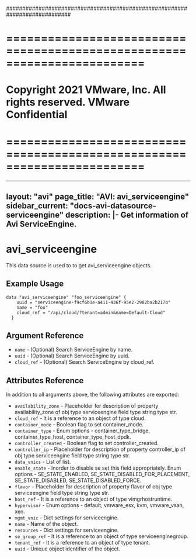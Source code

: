 ############################################################################
# ========================================================================
# Copyright 2021 VMware, Inc.  All rights reserved. VMware Confidential
# ========================================================================
###

<!--
    Copyright 2021 VMware, Inc.
    SPDX-License-Identifier: Mozilla Public License 2.0
-->
---
layout: "avi"
page_title: "AVI: avi_serviceengine"
sidebar_current: "docs-avi-datasource-serviceengine"
description: |-
  Get information of Avi ServiceEngine.
---

# avi_serviceengine

This data source is used to to get avi_serviceengine objects.

## Example Usage

```hcl
data "avi_serviceengine" "foo_serviceengine" {
    uuid = "serviceengine-f9cf6b3e-a411-436f-95e2-2982ba2b217b"
    name = "foo"
    cloud_ref = "/api/cloud/?tenant=admin&name=Default-Cloud"
  }
```

## Argument Reference

* `name` - (Optional) Search ServiceEngine by name.
* `uuid` - (Optional) Search ServiceEngine by uuid.
* `cloud_ref` - (Optional) Search ServiceEngine by cloud_ref.
  
## Attributes Reference

In addition to all arguments above, the following attributes are exported:

* `availability_zone` - Placeholder for description of property availability_zone of obj type serviceengine field type string  type str.
* `cloud_ref` - It is a reference to an object of type cloud.
* `container_mode` - Boolean flag to set container_mode.
* `container_type` - Enum options - container_type_bridge, container_type_host, container_type_host_dpdk.
* `controller_created` - Boolean flag to set controller_created.
* `controller_ip` - Placeholder for description of property controller_ip of obj type serviceengine field type string  type str.
* `data_vnics` - List of list.
* `enable_state` - Inorder to disable se set this field appropriately. Enum options - SE_STATE_ENABLED, SE_STATE_DISABLED_FOR_PLACEMENT, SE_STATE_DISABLED, SE_STATE_DISABLED_FORCE.
* `flavor` - Placeholder for description of property flavor of obj type serviceengine field type string  type str.
* `host_ref` - It is a reference to an object of type vimgrhostruntime.
* `hypervisor` - Enum options - default, vmware_esx, kvm, vmware_vsan, xen.
* `mgmt_vnic` - Dict settings for serviceengine.
* `name` - Name of the object.
* `resources` - Dict settings for serviceengine.
* `se_group_ref` - It is a reference to an object of type serviceenginegroup.
* `tenant_ref` - It is a reference to an object of type tenant.
* `uuid` - Unique object identifier of the object.

